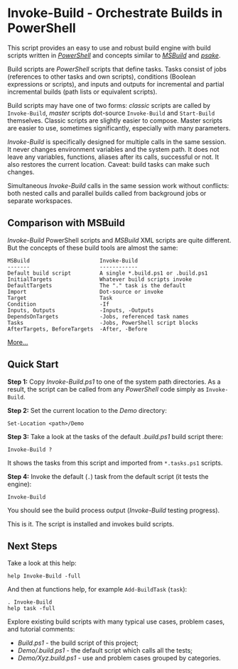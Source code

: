 
Invoke-Build - Orchestrate Builds in PowerShell
===============================================

This script provides an easy to use and robust build engine with build scripts
written in [*PowerShell*](http://en.wikipedia.org/wiki/Powershell) and concepts
similar to [*MSBuild*](http://en.wikipedia.org/wiki/Msbuild) and
[*psake*](https://github.com/psake/psake).

Build scripts are *PowerShell* scripts that define tasks. Tasks consist of jobs
(references to other tasks and own scripts), conditions (Boolean expressions or
scripts), and inputs and outputs for incremental and partial incremental builds
(path lists or equivalent scripts).

Build scripts may have one of two forms: *classic* scripts are called by
`Invoke-Build`, *master* scripts dot-source `Invoke-Build` and `Start-Build`
themselves. Classic scripts are slightly easier to compose. Master scripts are
easier to use, sometimes significantly, especially with many parameters.

*Invoke-Build* is specifically designed for multiple calls in the same session.
It never changes environment variables and the system path. It does not leave
any variables, functions, aliases after its calls, successful or not. It also
restores the current location. Caveat: build tasks can make such changes.

Simultaneous *Invoke-Build* calls in the same session work without conflicts:
both nested calls and parallel builds called from background jobs or separate
workspaces.

## Comparison with MSBuild

*Invoke-Build* PowerShell scripts and *MSBuild* XML scripts are quite
different. But the concepts of these build tools are almost the same:

    MSBuild                      Invoke-Build
    -------                      ------------
    Default build script         A single *.build.ps1 or .build.ps1
    InitialTargets               Whatever build scripts invoke
    DefaultTargets               The "." task is the default
    Import                       Dot-source or invoke
    Target                       Task
    Condition                    -If
    Inputs, Outputs              -Inputs, -Outputs
    DependsOnTargets             -Jobs, referenced task names
    Tasks                        -Jobs, PowerShell script blocks
    AfterTargets, BeforeTargets  -After, -Before

[More...](https://github.com/nightroman/Invoke-Build/wiki/Comparison-with-MSBuild)

## Quick Start

**Step 1:**
Copy *Invoke-Build.ps1* to one of the system path directories. As a result, the
script can be called from any *PowerShell* code simply as `Invoke-Build`.

**Step 2:**
Set the current location to the *Demo* directory:

    Set-Location <path>/Demo

**Step 3:**
Take a look at the tasks of the default *.build.ps1* build script there:

    Invoke-Build ?

It shows the tasks from this script and imported from `*.tasks.ps1` scripts.

**Step 4:**
Invoke the default (`.`) task from the default script (it tests the engine):

    Invoke-Build

You should see the build process output (*Invoke-Build* testing progress).

This is it. The script is installed and invokes build scripts.

## Next Steps

Take a look at this help:

    help Invoke-Build -full

And then at functions help, for example `Add-BuildTask` (`task`):

    . Invoke-Build
    help task -full

Explore existing build scripts with many typical use cases, problem cases, and
tutorial comments:

* *Build.ps1* - the build script of this project;
* *Demo/.build.ps1* - the default script which calls all the tests;
* *Demo/Xyz.build.ps1* - use and problem cases grouped by categories.
